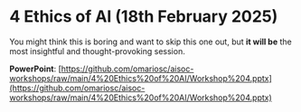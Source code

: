# 4 Ethics of AI (18th February 2025)

You might think this is boring and want to skip this one out, but **it will be** the most insightful and thought-provoking session.

**PowerPoint**: [https://github.com/omariosc/aisoc-workshops/raw/main/4%20Ethics%20of%20AI/Workshop%204.pptx](https://github.com/omariosc/aisoc-workshops/raw/main/4%20Ethics%20of%20AI/Workshop%204.pptx)
